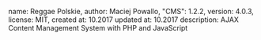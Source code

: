name: Reggae Polskie,
author: Maciej Powallo,
"CMS": 1.2.2,
version: 4.0.3,
license: MIT,
created at: 10.2017
updated at: 10.2017
description: AJAX Content Management System with PHP and JavaScript